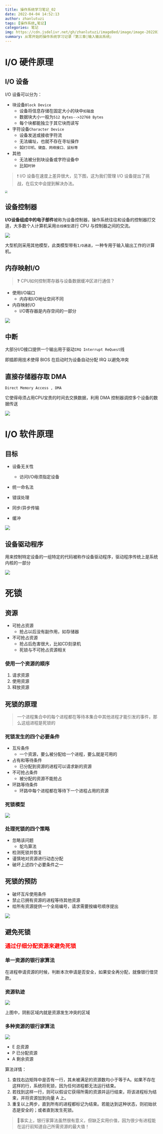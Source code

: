 ```yaml
---
title: 操作系统学习笔记_02
date: 2022-04-04 14:52:13
author: zhanlutuzi
tags: [操作系统,笔记]
categories: 笔记
img: https://cdn.jsdelivr.net/gh/zhanlutuzi/imageBed/image/image-20220302200521587.png
summary: 从零开始的操作系统学习记录『第三章|输入输出系统』
---
```


# I/O 硬件原理

## I/O 设备

I/O 设备可以分为：

- 块设备`Block Device`
  - 设备将信息存储在固定大小的块中`如磁盘`
  - 数据块大小一般为`512 Bytes-->32768 Bytes`
  - 每个块都能独立于其它块而读写
- 字符设备`Character Device`
  - 设备发送或接收字符流
  - 无法编址，也就不存在寻址操作
  - 如`打印机、键盘、网络接口、鼠标等`
- 其他
  - 无法被分到块设备或字符设备中
  - 比如`时钟`

> ❗ I/O 设备在速度上差异很大，见下图，这为我们管理 I/O 设备提出了挑战，在后文中会提到解决办法。

<img src="https://cdn.jsdelivr.net/gh/zhanlutuzi/imageBed/image/image-20220404160027122.png" style="zoom:50%;" />

## 设备控制器

​	**I/O设备组成中的电子部件**被称为设备控制器，操作系统往往和设备的控制器打交道，大多数个人计算机采用`总线模型`进行 CPU 与控制器之间的交流。

![](https://cdn.jsdelivr.net/gh/zhanlutuzi/imageBed/image/ApplicationFrameHost_1vQQ1KaZ7j.png)

​	大型机则采用其他模型，此类模型带有`I/O通道`，一种专用于输入输出工作的计算机。

## 内存映射I/O

> ❓ CPU如何控制寄存器与设备数据缓冲区进行通信？

- 使用I/O端口
  - 内存和I/O地址空间不同
- 内存映射I/O
  - I/O寄存器是内存空间的一部分

![](https://cdn.jsdelivr.net/gh/zhanlutuzi/imageBed/image/image-20220404193104304.png)



## 中断

大部分I/O接口提供一个输出用于驱动`IRQ Interrupt ReQuest`线

即插即用技术使得 BIOS 在启动时为设备自动分配 IRQ 以避免冲突

## 直接存储器存取 DMA

`Direct Memory Access , DMA`

它使得毋须占用CPU宝贵的时间去交换数据，利用 DMA 控制器调控多个设备的数据传送

![](https://cdn.jsdelivr.net/gh/zhanlutuzi/imageBed/image/image-20220404193751362.png)

# I/O 软件原理

## 目标

- 设备无关性
  - 访问I/O毋须指定设备

- 统一命名法
- 错误处理
- 同步/异步传输
- 缓冲

![](https://cdn.jsdelivr.net/gh/zhanlutuzi/imageBed/image/image-20220404200109964.png)



## 设备驱动程序

用来控制特定设备的一组特定的代码被称作设备驱动程序，驱动程序传统上是系统内核的一部分

![](https://cdn.jsdelivr.net/gh/zhanlutuzi/imageBed/image/image-20220404201218694.png)

# 死锁

## 资源

- 可抢占资源
  - 抢占以后没有副作用，如存储器
- 不可抢占资源
  - 抢占后危害很大，比如CD刻录机
  - 死锁与不可抢占资源相关

### 使用一个资源的顺序

1. 请求资源
2. 使用资源
3. 释放资源

## 死锁的原理

> 一个进程集合中的每个进程都在等待本集合中其他进程才能引发的事件，那么这组进程是死锁的

### 死锁发生的四个必要条件

- 互斥条件
  - 一个资源，要么被分配给一个进程，要么就是可用的
- 占有和等待条件
  - 已分配到资源的进程可以请求新的资源
- 不可抢占条件
  - 被分配的资源不能抢占
- 环路等待条件
  - 环路中每个进程都在等待下一个进程占用的资源

### 死锁模型

![](https://cdn.jsdelivr.net/gh/zhanlutuzi/imageBed/image/image-20220404202545162.png)

### 处理死锁的四个策略

- 忽略该问题
  - 鸵鸟算法
- 检测死锁并恢复
- 谨慎地对资源进行动态分配
- 破坏上述四个必要条件之一

## 死锁的预防

- 破坏互斥使用条件
- 禁止已拥有资源的进程等待其他资源
- 给所有资源提供一个全局编号，请求需要按编号顺序提出

![](https://cdn.jsdelivr.net/gh/zhanlutuzi/imageBed/image/image-20220404204123554.png)

## 避免死锁

**<font color=red size=4.5 face=仿宋>通过仔细分配资源来避免死锁</font>**

### 单一资源的银行家算法

在进程申请资源的时候，判断本次申请是否安全，如果安全再分配，就像银行借贷款。

### 资源轨迹

![](https://cdn.jsdelivr.net/gh/zhanlutuzi/imageBed/image/image-20220404205750270.png)

上图中，阴影区域内就是资源发生冲突的区域

### 多种资源的银行家算法

![](https://cdn.jsdelivr.net/gh/zhanlutuzi/imageBed/image/image-20220404210239120.png)

- E 总资源
- P 已分配资源
- A 剩余资源

算法详情：

1. 查找右边矩阵中是否有一行，其未被满足的资源数均小于等于A。如果不存在这样的行，系统将死锁，因为任何进程都无法运行结束。
2. 若找到这样一行，则可以假设它获得所需的资源并运行结束，将该进程标为结束，并将资源加到向量 A 上。
3. 重复以上两步，直到所有的进程都标记为结束。若能达到这种状态，则初始状态是安全的；或者直到发生死锁。

> 📌事实上，银行家算法虽然很有意义，但缺乏实用价值，因为很少有进程能在运行前知道自己所需资源的最大值！
